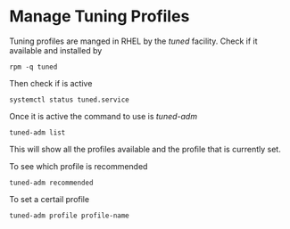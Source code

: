 # Manage Tuning Profiles

Tuning profiles are manged in RHEL by the *tuned* facility. Check if it available and installed by 

	rpm -q tuned

Then check if is active 

	systemctl status tuned.service

Once it is active the command to use is *tuned-adm*

	tuned-adm list

This will show all the profiles available and the profile that is currently set.

To see which profile is recommended 

	tuned-adm recommended

To set a certail profile 

	tuned-adm profile profile-name


